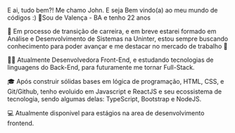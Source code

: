 E ai, tudo bem?! Me chamo John. E seja Bem vindo(a) ao meu mundo de códigos :)
📍Sou de Valença - BA e tenho 22 anos

🚀 Em processo de transição de carreira, e em breve estarei formado em Análise e Desenvolvimento de Sistemas na Uninter, estou sempre buscando conhecimento para poder avançar e me destacar no mercado de trabalho 🚀


👩‍💻 Atualmente Desenvolvedora Front-End, e estudando tecnologias de linguagens do Back-End, para futuramente me tornar Full-Stack.

🎓 Após construir sólidas bases em lógica de programação, HTML, CSS, e Git/Github, tenho evoluido em Javascript e ReactJS e seu ecossistema de tecnologia, sendo algumas delas: TypeScript, Bootstrap e NodeJS. 

💻 Atualmente disponivel para estágios na area de desenvolvimento frontend.
